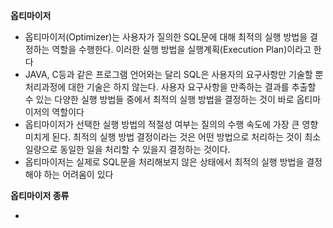**옵티마이저**

- 옵티마이저(Optimizer)는 사용자가 질의한 SQL문에 대해 최적의 실행 방법을 결정하는 역할을 수행한다. 이러한 실행 방법을 실행계획(Execution Plan)이라고 한다
- JAVA, C등과 같은 프로그램 언어와는 달리 SQL은 사용자의 요구사항만 기술할 뿐 처리과정에 대한 기술은 하지 않는다. 사용자 요구사항을 만족하는 결과를 추출할 수 있는 다양한 실행 방법들 중에서 최적의 실행 방법을 결정하는 것이 바로 옵티마이저의 역할이다
- 옵티마이저가 선택한 실행 방법의 적절성 여부는 질의의 수행 속도에 가장 큰 영향 미치게 된다. 최적의 실행 방법 결정이라는 것은 어떤 방법으로 처리하는 것이 최소 일량으로 동일한 일을 처리할 수 있을지 결정하는 것이다.
- 옵티마이저는 실제로 SQL문을 처리해보지 않은 상태에서 최적의 실행 방법을 결정해야 하는 어려움이 있다

**옵티마이저 종류**

- 